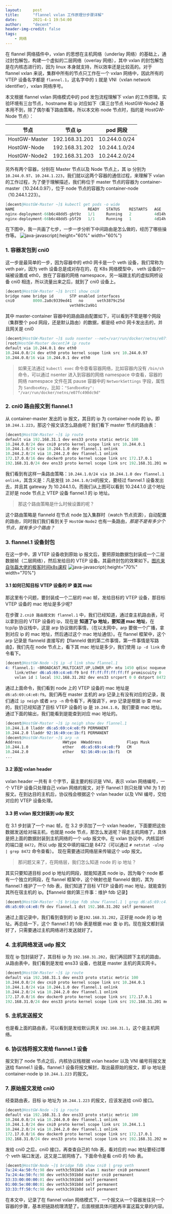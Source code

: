 ```yaml
---
layout:     post
title:      "flannel vxlan 工作原理分步骤详解"
date:       2021-4-1 19:54:00
author:     "decent"
header-img-credit: false
tags:
    - 网络
---
```


在 flannel 网络插件中，vxlan 的思想在主机网络（underlay 网络）的基础上，通过封包解包，构建一个虚拟的二层网络（overlay 网络），其中 vxlan 的封包解包是在内核态进行的，因为 linux 本身就支持，所以效率还是比较高的。对于 flannel vxlan 来说，集群中所有的节点只工作在一个 vxlan 网络中，因此所有的 VTEP 设备名字都是 `flannel.1`，这名字中的 `1` 就是 VNI（vxlan network identifier），vxlan 网络序号。 

本文根据 flannel vxlan 网络模式中的 pod 发包流程理解下 vxlan 的工作原理。实验环境有三台节点，hostname 和 ip 对应如下（第三台节点 HostGW-Node2 基本用不到，除了偶尔看下路由策略，所以本文称 node 节点时，指的是 HostGW-Node 节点）：

|  节点   | 节点 ip  | pod 网段 |
|  ----  | ----  | ---- |
| HostGW-Master | 192.168.31.201 | 10.244.0.0/24 |
| HostGW-Node  | 192.168.31.202 | 10.244.1.0/24 |
| HostGW-Node2 | 192.168.31.203 | 10.244.2.0/24 |

另外有两个容器，分别在 Master 节点以及 Node 节点上，其 ip 分别为 `10.244.0.97`、`10.244.1.223`，我们就以这两个容器的通信过程，来理解下 vxlan 的工作过程，为了便于理解描述，我们称位于 master 节点的容器为 container-master（10.244.0.97），位于 node 节点的容器为 container-node（10.244.1.223）。
```s
[decent@HostGW-Master ~]$ kubectl get pods -o wide
NAME                                READY   STATUS    RESTARTS   AGE     IP             NODE            NOMINATED NODE   READINESS GATES
nginx-deployment-66b6c48dd5-gbt9z   1/1     Running   2          4d14h   10.244.0.97    hostgw-master   <none>           <none>
nginx-deployment-66b6c48dd5-p5f29   1/1     Running   1          4d14h   10.244.1.223   hostgw-node     <none>           <none>
```
在下图中，我一共画了七步，一步一步分析下中间路由是怎么做的，经历了哪些操作等。
![java-javascript](/pics/vxlan-net-exm.jpg){:height="60%" width="60%"}

### 1. 容器发包到 cni0
这一步是最简单的一步，因为容器中的 eth0 网卡是一个 veth 设备，我们常称为 veth pair，因为 veth 设备总是成对存在的，在 K8s 网络模型中， veth 设备的一端被设置成 eth0，放在了容器的网络 namespace，另一端跟主机的虚拟网桥设备 cni0 相连，所以流量出来之后，就到了 cni0 设备上。
```s
[decent@HostGW-Master ~]$ brctl show cni0
bridge name	bridge id		STP enabled	interfaces
cni0		8000.2a8c9339ed41	no		veth3879c25d
							veth89c2a9b1
```
其中 master-container 容器中的路由路由配置如下，可以看到不管是哪个网段（集群整个 pod 网段，还是默认路由）的数据，都是经 eth0 网卡发出去的，并且网关是 cni0
```s
[decent@HostGW-Master ~]$ sudo nsenter --net=/var/run/docker/netns/e07fc490dc9d
[root@HostGW-Master decent]# ip route
default via 10.244.0.1 dev eth0
10.244.0.0/24 dev eth0 proto kernel scope link src 10.244.0.97
10.244.0.0/16 via 10.244.0.1 dev eth0
```
> 如果无法通过 `kubectl exec` 命令查看容器网络，比如容器内没有 `/bin/sh`命令，可以通过 nsenter 进入到容器的网络 namespace 中查看，容器的网络 namespace 文件在其 pause 容器中的 `NetworkSettings` 字段，属性为 `SandboxKey`，比如：`"SandboxKey": "/var/run/docker/netns/e07fc490dc9d"`

### 2. cni0 路由报文到 flannel.1 
从 container-master 发出的 ip 报文，其目的 ip 为 container-node 的 ip，即 `10.244.1.223`，那这个报文该怎么路由呢？我们看下 master 节点的路由表：
```s
[decent@HostGW-Master ~]$ ip route
default via 192.168.31.1 dev ens33 proto static metric 100
10.244.0.0/24 dev cni0 proto kernel scope link src 10.244.0.1
10.244.1.0/24 via 10.244.1.0 dev flannel.1 onlink
10.244.2.0/24 via 10.244.2.0 dev flannel.1 onlink
172.17.0.0/16 dev docker0 proto kernel scope link src 172.17.0.1
192.168.31.0/24 dev ens33 proto kernel scope link src 192.168.31.201 metric 100
```
我们看到有这样一条路由策略：`10.244.1.0/24 via 10.244.1.0 dev flannel.1 onlink`，其含义是：凡是发往 `10.244.1.0/24`的报文，要经过 flannel.1 设备发出去，并且其 gateway 为 10.244.1.0。而我们从上图可以看到 10.244.1.0 这个地址正好是 node 节点上 VTEP 设备 flannel.1 的 ip 地址。

> 那这个路由策略是什么时候设置的呢？

这个路由策略是 flanneld 在节点 node 加入集群时（watch 节点资源），自动配置的路由，同时我们我们看到关于 `HostGW-Node2` 也有一条路由，*那是不是有多少个节点，就有多少个路由？*

### 3. flannel.1 设备封包
在这一步中，源 VTEP 设备收到原始 ip 报文后，要把原始数据包封装成一个二层数据帧（二层网络），然后发给目的 VTEP 设备。其最终封包的效果如下。[图片来自张磊大佬的极客时间k8s课程]()
![java-javascript](/img/in-post/docker-net/vxlans.png){:height="70%" width="70%"}

#### 3.1 如何已知目标 VTEP 设备的 IP 查其 mac
那这里有个问题，要封装成一个二层的 mac 帧，发给目标的 VTEP 设备，那目标 VTEP 设备的 mac 地址是多少呢?

在步骤 `2.cni0 路由报文到 flannel.1` 中，我们已经知道，通过查主机路由表，可以拿到目的 VTEP 设备的 ip，现在是 **知道了ip 地址，要知道 mac 地址**，在 tcp/ip 协议栈中，这是 arp 协议做的事情，（在以太网中，arp 要做一个广播，拿到对应 ip 的 mac 地址，然后通过这个 mac 地址通信）。在 flannel 框架中，这个 arp 记录是 flanneld 直接写的【flanneld 做的第二件事情，第一件事情是写路由】，我们先在 node 节点上，看下其 mac 地址是多少，我们使用 `ip -d link` 命令看下。
```s
[decent@HostGW-Node ~]$ ip -d link show flannel.1
4: flannel.1: <BROADCAST,MULTICAST,UP,LOWER_UP> mtu 1450 qdisc noqueue state UNKNOWN mode DEFAULT group default
    link/ether d6:a5:69:c4:e8:f9 brd ff:ff:ff:ff:ff:ff promiscuity 0
    vxlan id 1 local 192.168.31.202 dev ens33 srcport 0 0 dstport 8472 nolearning ageing 300 noudpcsum noudp6zerocsumtx noudp6zerocsumrx addrgenmode eui64 numtxqueues 1 numrxqueues 1 gso_max_size 65536 gso_max_segs 65535
```
通过上面命令，我们看到 node 上的 VTEP 设备的 mac 地址是 `d6:a5:69:c4:e8:f9`。我们再在 master 主机的 arp 记录上有没有对应的记录，我们通过 `ip neigh` 或者 `arp -n` 命令看下，再强调下，arp 记录是根据 ip 查 mac 的，我们已经知道了目标 VTEP 设备的 ip 是 `10.244.1.0`，我们要查 mac 地址。通过下面的输出，我们能看到是能查到对应 mac 地址的。
```s
[decent@HostGW-Master ~]$ ip neigh show dev flannel.1
10.244.1.0 lladdr d6:a5:69:c4:e8:f9 PERMANENT
10.244.2.0 lladdr 92:16:49:ce:1b:f1 PERMANENT
[decent@HostGW-Master ~]$ arp -n
Address                  HWtype  HWaddress           Flags Mask            Iface
10.244.1.0               ether   d6:a5:69:c4:e8:f9   CM                    flannel.1
10.244.2.0               ether   92:16:49:ce:1b:f1   CM                    flannel.1
...
```

#### 3.2 添加 vxlan header
vxlan header 一共有 8 个字节，最主要的标识是 VNI，表示 vxlan 网络编号，一个 VTEP 设备只处理自己 vxlan 网络的报文，对于 flannel.1 则只处理 VNI 为 1 的报文。在到达目的主机后，协议栈会根据这个 vxlan header 以及 VNI 编号，交给对应的 VTEP 设备处理。

#### 3.3 把 vxlan 报文封装到 udp 报文
在 3.1 步封装了一个 mac 帧，在 3.2 步添加了一个 vxlan header，下面要把这些数据发送给对端主机，也就是 node 节点，那怎么发送呢？得走主机网络了，具体是把上面的数据封装到主机网络的一个 udp 报文中。在 vxlan 协议中，内核监听的端口是 `8472`，所以 udp 报文中填的端口是 8472（可以通过 `# netstat -ulnp | grep 8472` 命令查看）。 现在需要通过网络层来传输这个 udp 报文。

> 那问题又来了，在网络层，我们怎么知道 node 的 ip 地址？

其实只要知道目标 pod ip 地址的网段，就能知道其 node ip，因为每个 node 都有一个独立的网段，在 flannel 框架中，这个映射也是 flanneld 做的，其为 flannel.1 维护了一个 fdb 表，我们知道了目标 VTEP 设备的 mac 地址，就能查到其所在宿主机的 ip。【flanneld 做的第三件事：维护 fdb 记录】
```s
[decent@HostGW-Master ~]$ bridge fdb show flannel.1 | grep d6:a5:69:c4:e8:f9
d6:a5:69:c4:e8:f9 dev flannel.1 dst 192.168.31.202 self permanent
```
通过上面记录中，我们看到查到的 ip 是`192.168.31.202`，正好是 node 的 ip 地址。再总结一下，这个 flannel.1 的 fdb 表是根据 mac 查 ip 的。现在报文都封装好了，只需要通过主机网络进行发送就好了。

### 4. 主机网络发送 udp 报文
现在 ip 包封装好了，其目标 ip 为 `192.168.31.202`，我们再回顾下主机的路由，从路由表中，我们看到是发给 ens33 设备，也就是 master 主机的真实网卡。 
```s
[decent@HostGW-Master ~]$ ip route
default via 192.168.31.1 dev ens33 proto static metric 100
10.244.0.0/24 dev cni0 proto kernel scope link src 10.244.0.1
10.244.1.0/24 via 10.244.1.0 dev flannel.1 onlink
10.244.2.0/24 via 10.244.2.0 dev flannel.1 onlink
172.17.0.0/16 dev docker0 proto kernel scope link src 172.17.0.1
192.168.31.0/24 dev ens33 proto kernel scope link src 192.168.31.201 metric 100
```
### 5. 主机发送报文
也是看上面的路由表，可以看到是发给默认网关 `192.168.31.1`，这个是主机网络。

### 6. 协议栈将报文发给 flannel.1 设备
报文到了 node 节点之后，内核协议栈根据 vxlan header 以及 VNI 编号将报文发送给 flannel.1 设备。flannel.1 设备将报文解封，取出最原始的报文，即 ip 地址是 container-node ip `10.244.1.223` 的报文。

### 7. 原始报文发给 cni0
经查路由表，目标 ip 地址为 `10.244.1.223` 的报文，应该发送给 cni0 接口。
```s
[decent@HostGW-Node ~]$ ip route
default via 192.168.31.1 dev ens33 proto static metric 100
10.244.0.0/24 via 10.244.0.0 dev flannel.1 onlink
10.244.1.0/24 dev cni0 proto kernel scope link src 10.244.1.1
10.244.2.0/24 via 10.244.2.0 dev flannel.1 onlink
172.17.0.0/16 dev docker0 proto kernel scope link src 172.17.0.1
192.168.31.0/24 dev ens33 proto kernel scope link src 192.168.31.202 metric 100
```
发给 cni0 之后，cni0 接口，再查查自己的 fdb 表，看对应的 mac 地址要经过哪个 veth 端口发送，这又是二层网络了。下面命令是看 cni0 的 fdb 表。
```s
[decent@HostGW-Node ~]$ bridge fdb show cni0 | grep veth
7a:24:4a:50:fc:98 dev veth3c591b8d vlan 1 master cni0 permanent
7a:24:4a:50:fc:98 dev veth3c591b8d master cni0 permanent
33:33:00:00:00:01 dev veth3c591b8d self permanent
01:00:5e:00:00:01 dev veth3c591b8d self permanent
33:33:ff:50:fc:98 dev veth3c591b8d self permanent
``` 

在本文中，记录了在 flannel vxlan 网络模式下，一个报文从一个容器发往另一个容器的步骤，基本把链路梳理清楚了。后面根据具体问题再丰富这篇文章的内容。

